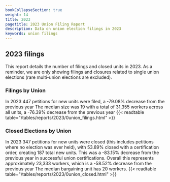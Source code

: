 ```yaml
---
bookCollapseSection: true
weight: 14
title: 2023
pagetitle: 2023 Union Filing Report
description: Data on union election filings in 2023
keywords: union filings
---
```


## 2023 filings

This report details the number of filings and closed units in 2023. As a reminder, we are only showing filings and closures related to single union elections (rare multi-union elections are excluded).

### Filings by Union
In 2023 447 petitions for new units were filed, a -79.08% decrease from the previous year The median size was 19 with a total of 31,355 workers across all units, a -76.39% decrease from the previous year
{{< readtable table="/tables/reports/2023/0union_filings.html" >}}

### Closed Elections by Union
In 2023 347 petitions for new units were closed (this includes petitions where no election was ever held), with 53.89% closed with a certification order, creating 187 total new units. This was a -83.15% decrease from the previous year in successful union certifications. Overall this represents approximately 23,333 workers, which is a -58.52% decrease from the previous year The median bargaining unit has 20 workers.
{{< readtable table="/tables/reports/2023/0union_closed.html" >}}
